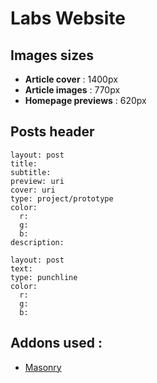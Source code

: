 # Labs Website

## Images sizes

- **Article cover** : 1400px
- **Article images** : 770px
- **Homepage previews** : 620px

## Posts header

```
layout: post
title:
subtitle:
preview: uri
cover: uri
type: project/prototype
color:
  r:
  g:
  b:
description:
```
```
layout: post
text: 
type: punchline
color:
  r:
  g:
  b:
```

## Addons used :

- [Masonry](https://masonry.desandro.com/)
